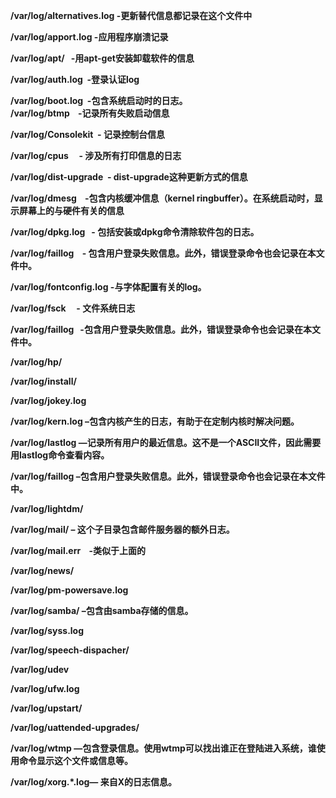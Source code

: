 **/var/log/alternatives.log -更新替代信息都记录在这个文件中**

**/var/log/apport.log -应用程序崩溃记录**

**/var/log/apt/   -用apt-get安装卸载软件的信息**

**/var/log/auth.log  -登录认证log**

**/var/log/boot.log  -包含系统启动时的日志。  
/var/log/btmp    -记录所有失败启动信息**

**/var/log/Consolekit  - 记录控制台信息**

**/var/log/cpus     - 涉及所有打印信息的日志**

**/var/log/dist-upgrade  - dist-upgrade这种更新方式的信息**

**/var/log/dmesg    -包含内核缓冲信息（kernel ringbuffer）。在系统启动时，显示屏幕上的与硬件有关的信息**

**/var/log/dpkg.log   - 包括安装或dpkg命令清除软件包的日志。**

**/var/log/faillog    - 包含用户登录失败信息。此外，错误登录命令也会记录在本文件中。**

**/var/log/fontconfig.log -与字体配置有关的log。**

**/var/log/fsck     - 文件系统日志**

**/var/log/faillog   -包含用户登录失败信息。此外，错误登录命令也会记录在本文件中。**

**/var/log/hp/**

**/var/log/install/**

**/var/log/jokey.log**

**/var/log/kern.log –包含内核产生的日志，有助于在定制内核时解决问题。**

**/var/log/lastlog —记录所有用户的最近信息。这不是一个ASCII文件，因此需要用lastlog命令查看内容。**

**/var/log/faillog –包含用户登录失败信息。此外，错误登录命令也会记录在本文件中。**

**/var/log/lightdm/**

**/var/log/mail/ – 这个子目录包含邮件服务器的额外日志。**

**/var/log/mail.err    -类似于上面的**

**/var/log/news/**

**/var/log/pm-powersave.log**

**/var/log/samba/ –包含由samba存储的信息。**

**/var/log/syss.log**

**/var/log/speech-dispacher/**

**/var/log/udev**

**/var/log/ufw.log**

**/var/log/upstart/**

**/var/log/uattended-upgrades/**

**/var/log/wtmp —包含登录信息。使用wtmp可以找出谁正在登陆进入系统，谁使用命令显示这个文件或信息等。**

**/var/log/xorg.\*.log— 来自X的日志信息。**